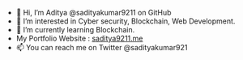 - 👋 Hi, I’m Aditya @sadityakumar9211 on GitHub
- 👀 I’m interested in Cyber security, Blockchain, Web Development.
- 🌱 I’m currently learning Blockchain.
- My Portfolio Website : [saditya9211.me](https://saditya9211.me) 
- 📫 You can reach me on Twitter @sadityakumar921

<!---
sadityakumar9211/sadityakumar9211 is a ✨ special ✨ repository because its `README.md` (this file) appears on your GitHub profile.
You can click the Preview link to take a look at your changes.
--->
